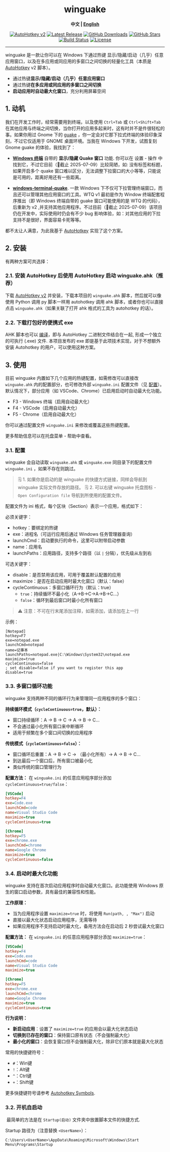 <div align="center">

# winguake

**中文 | [English](README_en.md)**

<p align="center">
    <a href="https://www.autohotkey.com/"><img
            src="https://img.shields.io/badge/AutoHotkey-v2-334455?logo=autohotkey&logoColor=white"
            alt="AutoHotkey v2" /></a>
    <a href="https://github.com/sean2077/winguake/releases/latest"><img
            src="https://img.shields.io/github/v/release/sean2077/winguake"
            alt="Latest Release" /></a>
    <a href="https://github.com/sean2077/winguake/releases"><img
            src="https://img.shields.io/github/downloads/sean2077/winguake/total?logo=github"
            alt="GitHub Downloads" /></a>
    <a href="https://github.com/sean2077/winguake/stargazers"><img
            src="https://img.shields.io/github/stars/sean2077/winguake"
            alt="GitHub Stars" /></a>
    <a href="https://github.com/sean2077/winguake/actions"><img
            src="https://img.shields.io/github/actions/workflow/status/sean2077/winguake/release.yml?branch=main"
            alt="Build Status" /></a>
    <a href="https://github.com/sean2077/winguake/blob/main/LICENSE"><img
            src="https://img.shields.io/github/license/sean2077/winguake" alt="License" /></a>
</p>

</div>

---

winguake 是一款让你可以在 Windows 下通过热键 显示/隐藏/启动（几乎）任意应用窗口，以及在多应用或同应用的多窗口之间切换的轻量化工具（本质是 [AutoHotkey](https://github.com/AutoHotkey/AutoHotkey) v2 脚本）。

- 通过热键**显示/隐藏/启动（几乎）任意应用窗口**
- 通过热键**在多应用或同应用的多窗口之间切换**
- **启动应用时自动最大化窗口**，充分利用屏幕空间

## 1. 动机

我们在开发工作时，经常需要用到终端，以及使用 `Ctrl+Tab` 或 `Ctrl+Shift+Tab` 在其他应用与终端之间切换，当你打开的应用多起来时，这有时并不是件很轻松的事。如果你用过 Gnome 下的 [guake](https://github.com/Guake/guake) ，你一定会对它那下拉式终端的体验印象深刻，不过它仅适用于 GNOME 桌面环境。当我在 Windows 下开发，试图复刻 Gnome guake 的体验，我找到了：

- [**Windows 终端**](https://github.com/microsoft/terminal) 自带的 **显示/隐藏 Quake 窗口** 功能. 你可以在 设置 - 操作 中找到它，不过它目前（📅截止 2025-07-09）比较简陋，如: 没有标签和标题，如果开启多个 quake 窗口难以区分，无法调整下拉窗口的大小等等，只能说是可用的，距离好用还有一些距离。
    
- [**windows-terminal-quake**](https://github.com/flyingpie/windows-terminal-quake). 一款 Windows 下不仅可下拉管理终端窗口，而且还可以管理其他应用窗口的工具。WTQ v1 最初是作为 Window 终端配套程序推出（即 Windows 终端自带的 guake 窗口可能使用的是 WTQ 的代码），后重新为 v2 ,并支持其他应用程序。不过目前（📅截止 2025-07-09）该项目仍在开发中，实际使用时仍会有不少 bug 影响体验，如：对其他应用的下拉支持不是很好，界面容易卡死等等。
    

都不太让人满意，为此我基于 [AutoHotkey](https://github.com/AutoHotkey/AutoHotkey) 实现了这个方案。

## 2. 安装

有两种方案可共选择：

### 2.1. 安装 AutoHotkey 后使用 AutoHotkey 启动 winguake.ahk（推荐）

下载 [AutoHotkey v2](https://autohotkey.com/download/ahk-v2.exe) 并安装，下载本项目的 `winguake.ahk` 脚本，然后就可以像使用 Python 调用 py 脚本一样用 autohotkey 调用 ahk 脚本，或者你也可以直接点击 `winguake.ahk`（如果关联了打开 ahk 格式的工具为 autohotkey 的话）。

### 2.2. 下载打包好的便携式 exe

AHK 脚本也可以 [编译](https://wyagd001.github.io/v2/docs/Scripts.htm#ahk2exe)，即与 AutoHotkey 二进制文件结合在一起, 形成一个独立的可执行 (.exe) 文件. 本项目发布的 exe 即是基于此项技术实现，对于不想额外安装 Autohotkey 的用户，可以使用这种方案。

## 3. 使用

目前 winguake 内置如下几个应用的热键配置，如需修改可以直接改 `winguake.ahk` 内的配置部分，也可修改外部 `winguake.ini` 配置文件（见 [配置](#配置)）。默认情况下，部分应用（如 VSCode、Chrome）已启用启动时自动最大化功能。

- F3 - Windows 终端（启用自动最大化）
- F4 - VSCode（启用自动最大化）
- F5 - Chrome（启用自动最大化）

你可以通过配置文件 `winguake.ini` 来修改或覆盖这些热键配置。

更多帮助信息可以在托盘菜单 - 帮助中查看。

### 3.1. 配置

winguake 会自动读取 `winguake.ahk` 或 `winguake.exe` 同目录下的配置文件 `winguake.ini` ，如果不存在则跳过。

> 🗒️ 1. 如果你是启动的是 winguake 的快捷方式链接，同样会导航到 winguake 实际文件存放的路径。
> 🗒️ 2. 可以右键 winguake 托盘图标 - `Open Configuration file` 导航到所使用的配置文件。

配置文件为 ini 格式，每个区块（Section）表示一个应用，格式如下：

必须关键字：

- hotkey：要绑定的热键
- exe：进程名（可运行应用后通过 Windows 任务管理器查询）
- launchCmd：启动要执行的命令，这里可以附带启动参数
- name：应用名
- launchPaths：应用路径，支持多个路径（以 `|` 分隔），优先级从左到右

可选关键字：

- disable：是否禁用该应用，可用于覆盖默认配置的应用
- maximize：是否在启动应用时最大化窗口（默认：false）
- cycleContinuous：多窗口循环行为（默认：true）
  - `true`：持续循环不最小化（A→B→C→A→B→C...）
  - `false`：循环到最后窗口时最小化所有窗口

> ⚠️ 注意：不可在行末尾添加注释，如需添加，请添加在上一行

示例：

```
[Notepad]
hotkey=F7
exe=notepad.exe
launchCmd=notepad
name=记事本
launchPaths=notepad.exe|C:\Windows\System32\notepad.exe
maximize=true
cycleContinuous=false
; set disable=false if you want to register this app
disable=true
```

### 3.3. 多窗口循环功能

winguake 支持两种不同的循环行为来管理同一应用程序的多个窗口：

**持续循环模式（`cycleContinuous=true`，默认）：**
- 窗口持续循环：A → B → C → A → B → C...
- 不会通过最小化所有窗口来中断循环
- 适用于频繁在多个窗口间切换的应用程序

**传统模式（`cycleContinuous=false`）：**
- 窗口循环后重置：A → B → C → （最小化所有）→ A → B → C...
- 到达最后一个窗口后，所有窗口被最小化
- 类似传统的窗口管理行为

**配置方法：**
在 `winguake.ini` 的任意应用程序部分添加 `cycleContinuous=true/false`：

```ini
[VSCode]
hotkey=F4
exe=Code.exe
launchCmd=code
name=Visual Studio Code
maximize=true
cycleContinuous=true

[Chrome]
hotkey=F5
exe=chrome.exe
launchCmd=chrome
name=Google Chrome
maximize=true
cycleContinuous=false
```

### 3.4. 启动时最大化功能

winguake 支持在首次启动应用程序时自动最大化窗口。此功能使用 Windows 原生的窗口启动参数，具有最佳的兼容性和性能。

**工作原理：**
- 当为应用程序设置 `maximize=true` 时，将使用 `Run(path, , "Max")` 启动
- 直接以最大化状态启动应用程序，无需等待
- 如果应用程序不支持启动时最大化，备用方法会在启动后 2 秒尝试最大化窗口

**配置方法：**
在 `winguake.ini` 的任意应用程序部分添加 `maximize=true`：

```ini
[VSCode]
hotkey=F4
exe=Code.exe
launchCmd=code
name=Visual Studio Code
maximize=true

[Chrome]
hotkey=F5
exe=chrome.exe
launchCmd=chrome
name=Google Chrome
maximize=true
cycleContinuous=true
```

**行为说明：**
- **新启动应用**：设置了 `maximize=true` 的应用会以最大化状态启动
- **切换到已存在的窗口**：保持窗口原有状态（不会强制最大化）
- **最小化的窗口**：会恢复窗口但不会强制最大化，除非它们原本就是最大化状态

常用的快捷键符号：

- `#`：Win键
- `!`：Alt键
- `^`：Ctrl键
- `+`：Shift键

更多快捷键符号请参考 [Autohotkey Symbols](https://www.autohotkey.com/docs/v2/Hotkeys.htm#Symbols).

### 3.2. 开机自启动

 最简单的方法是在 `Startup(启动)` 文件夹中放置脚本文件的快捷方式.

Startup 路径为（注意替换 `<UserName>`）：

```
C:\Users\<UserName>\AppData\Roaming\Microsoft\Windows\Start Menu\Programs\Startup
```
